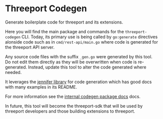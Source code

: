 # Threeport Codegen

Generate boilerplate code for threeport and its extensions.

Here you will find the main package and commands for the `threeport-codegen`
CLI.  Today, its primary use is being called by `go:generate` directives alonside
code such as in `cmd/rest-api/main.go` where code is generated for the threeport
API server.

Any source code files with the suffix `_gen.go` were generated by this tool.  Do
not edit them directly as they will be overwritten when code is re-generated.
Instead, update this tool to alter the code generated where needed.

It leverages the [jennifer library](https://github.com/dave/jennifer) for code
generation which has good docs with many examples in its README.

For more information see the [internal codegen package
docs](../../internal/codegen/README.md) docs.

In future, this tool will become the threeport-sdk that will be used by
threeport developers and those building extensions to threeport.

